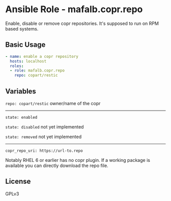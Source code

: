 # Ansible Role - mafalb.copr.repo

Enable, disable or remove copr repositories.
It's supposed to run on RPM based systems.

## Basic Usage

```yaml
- name: enable a copr repository
  hosts: localhost
  roles:
  - role: mafalb.copr.repo
    repo: copart/restic
```

## Variables

```repo: copart/restic``` owner/name of the copr

---

```state: enabled```

```state: disabled``` not yet implemented

```state: removed``` not yet implemented

---

```copr_repo_uri: https://url-to.repo```

Notably RHEL 6 or earlier has no copr plugin. If a working package is available you can directly download the repo file.

## License

GPLv3
